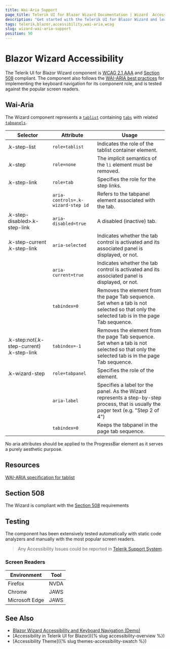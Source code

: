 ```yaml
---
title: Wai-Aria Support
page_title: Telerik UI for Blazor Wizard Documentation | Wizard  Accessibility
description: "Get started with the Telerik UI for Blazor Wizard and learn about its accessibility support for WAI-ARIA, Section 508, and WCAG 2.1."
tags: telerik,blazor,accessibility,wai-aria,wcag
slug: wizard-wai-aria-support 
position: 50 
---
```


# Blazor Wizard Accessibility



The Telerik UI for Blazor Wizard component is [WCAG 2.1 AAA](https://www.w3.org/TR/WCAG21/) and [Section 508](http://www.section508.gov/) compliant. The component also follows the [WAI-ARIA best practices](https://www.w3.org/WAI/ARIA/apg/) for implementing the keyboard navigation for its component role, and is tested against the popular screen readers.

## Wai-Aria


The Wizard component represents a [`tablist`](https://www.w3.org/TR/wai-aria-1.2/#tablist) containing [`tabs`](https://www.w3.org/TR/wai-aria-1.2/#tab) with related [`tabpanels`](https://www.w3.org/TR/wai-aria-1.2/#tabpanel).

| Selector | Attribute | Usage |
| -------- | --------- | ----- |
| .k-step-list | `role=tablist` | Indicates the role of the tablist container element. |
| .k-step | `role=none` | The implicit semantics of the `li` element must be removed. |
| .k-step-link | `role=tab` | Specifies the role for the step links. |
|  | `aria-controls=.k-wizard-step id` | Refers to the tabpanel element associated with the tab. |
| .k-step-disabled>.k-step-link | `aria-disabled=true` | A disabled (inactive) tab. |
| .k-step-current .k-step-link | `aria-selected` | Indicates whether the tab control is activated and its associated panel is displayed, or not. |
|  | `aria-current=true` | Indicates whether the tab control is activated and its associated panel is displayed, or not. |
|  | `tabindex=0` | Removes the element from the page Tab sequence. Set when a tab is not selected so that only the selected tab is in the page Tab sequence. |
| .k-step:not(.k-step-current) .k-step-link | `tabindex=-1` | Removes the element from the page Tab sequence. Set when a tab is not selected so that only the selected tab is in the page Tab sequence. |
| .k-wizard-step | `role=tabpanel` | Specifies the role of the element. |
|  | `aria-label` | Specifies a label tor the panel. As the Wizard represents a step-by-step process, that is usually the pager text (e.g. "Step 2 of 4") |
|  | `tabindex=0` | Keeps the tabpanel in the page tab sequence. |


No aria attributes should be applied to the ProgressBar element as it serves a purely aesthetic purpose.

## Resources

[WAI-ARIA specification for tablist](https://www.w3.org/TR/wai-aria-1.2/#tablist)

## Section 508


The Wizard is compliant with the [Section 508](http://www.section508.gov/) requirements

## Testing


The component has been extensively tested automatically with static code analyzers and manually with the most popular screen readers.

> Any Accessibility Issues could be reported in [Telerik Support System](https://www.telerik.com/account/support-center).

### Screen Readers

| Environment | Tool |
| ----------- | ---- |
| Firefox | NVDA |
| Chrome | JAWS |
| Microsoft Edge | JAWS |



## See Also

* [Blazor Wizard Accessibility and Keyboard Navigation (Demo)](https://demos.telerik.com/blazor-ui/wizard/keyboard-navigation)
* [Accessibility in Telerik UI for Blazor]({% slug accessibility-overview %})
* [Accessibility Theme]({% slug themes-accessibility-swatch %})